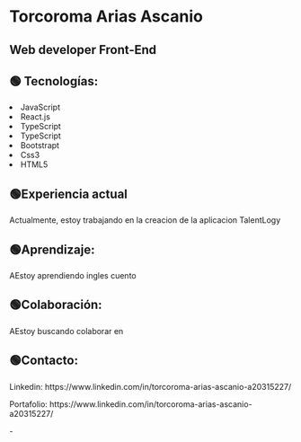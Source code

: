 <!DOCTYPE html>
<html lang="en">
<head>
    <meta charset="UTF-8">
    <meta http-equiv="X-UA-Compatible" content="IE=edge">
    <meta name="viewport" content="width=device-width, initial-scale=1.0">
</head>
<body>
    <div align="">
        <h1 > Torcoroma Arias Ascanio</h1>
        <h2>Web developer Front-End</h2>
        <h2>🟢 Tecnologías:</h2>
        <li>JavaScript</li>
        <li> React.js</li>
        <li>TypeScript</li>
        <li>TypeScript</li>
        <li>Bootstrapt</li>
        <li>Css3</li>
        <li>HTML5</li>
        <h2> 🟢Experiencia actual</h2>
        <p>Actualmente, estoy trabajando en la creacion de la aplicacion TalentLogy</p>   
        <h2> 🟢Aprendizaje: </h2> 
        <p>AEstoy aprendiendo ingles cuento </p> 
       <h2> 🟢Colaboración: </h2> 
       <p>AEstoy buscando colaborar en </p> 
       <h2> 🟢Contacto: </h2> 
      <p>Linkedin: https://www.linkedin.com/in/torcoroma-arias-ascanio-a20315227/ </p> 
     <p>Portafolio: https://www.linkedin.com/in/torcoroma-arias-ascanio-a20315227/ </p> 
-
</div>
</body>
</html>


